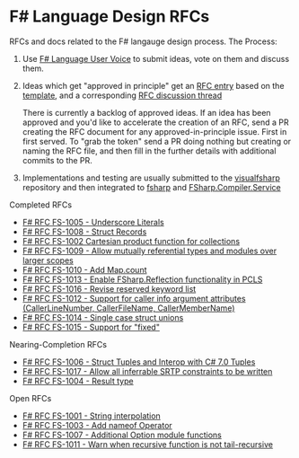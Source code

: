 F# Language Design RFCs 
=================

RFCs and docs related to the F# langauge design process. The Process:

1. Use [F# Language User Voice](http://fslang.uservoice.com) to submit ideas, vote on them and discuss them.

2. Ideas which get "approved in principle" get an [RFC entry](https://github.com/fsharp/FSharpLangDesign/tree/master/RFCs) based on the [template](https://github.com/fsharp/FSharpLangDesign/blob/master/RFC_template.md), and a corresponding [RFC discussion thread](https://github.com/fsharp/FSharpLangDesign/issues)

   There is currently a backlog of approved ideas. If an idea has been approved and you'd
   like to accelerate the creation of an RFC,  send a PR creating the RFC document for any approved-in-principle issue.
   First in first served.  To "grab the token" send a PR doing nothing but creating or naming the RFC file, and
   then fill in the further details with additional commits to the PR.

3. Implementations and testing are usually submitted to the [visualfsharp](https://github.com/Microsoft/visualfsharp/pulls) repository and then integrated to [fsharp](https://github.com/Microsoft/fsharp/fsharp) and  [FSharp.Compiler.Service](https://github.com/Microsoft/fsharp/FSharp.Compiler.Service)

Completed RFCs

* [F# RFC FS-1005 - Underscore Literals](https://github.com/fsharp/FSharpLangDesign/blob/master/RFCs/FS-1005-underscores-in-numeric-literals.md)
* [F# RFC FS-1008 - Struct Records](https://github.com/fsharp/FSharpLangDesign/blob/master/RFCs/FS-1008-struct-records.md)
* [F# RFC FS-1002 Cartesian product function for collections](https://github.com/fsharp/FSharpLangDesign/blob/master/RFCs/FS-1002-cartesian-product-for-collections.md)
* [F# RFC FS-1009 - Allow mutually referential types and modules over larger scopes](https://github.com/fsharp/FSharpLangDesign/blob/master/RFCs/FS-1009-mutually-referential-types-and-modules-single-scope.md)
* [F# RFC FS-1010 - Add Map.count](https://github.com/fsharp/FSharpLangDesign/blob/master/RFCs/FS-1010-add-map-count.md)
* [F# RFC FS-1013 - Enable FSharp.Reflection functionality in PCLS](https://github.com/fsharp/FSharpLangDesign/blob/master/RFCs/FS-1013-enable-reflection-functionality-on-portable-profiles.md)
* [F# RFC FS-1016 - Revise reserved keyword list](https://github.com/fsharp/FSharpLangDesign/blob/master/RFCs/FS-1016-unreserve-keywords.md)
* [F# RFC FS-1012 - Support for caller info argument attributes (CallerLineNumber, CallerFileName, CallerMemberName)](https://github.com/fsharp/FSharpLangDesign/blob/master/RFCs/FS-1012-caller-info-attributes.md)
* [F# RFC FS-1014 - Single case struct unions](https://github.com/fsharp/FSharpLangDesign/blob/master/RFCs/FS-1014-struct-unions-single-case.md)
* [F# RFC FS-1015 - Support for "fixed"](https://github.com/fsharp/FSharpLangDesign/blob/master/RFCs/FS-1015-support-for-fixed.md)

Nearing-Completion RFCs

* [F# RFC FS-1006 - Struct Tuples and Interop with C# 7.0 Tuples](https://github.com/fsharp/FSharpLangDesign/blob/master/RFCs/FS-1006-struct-tuples.md)
* [F# RFC FS-1017 - Allow all inferrable SRTP constraints to be written](https://github.com/fsharp/FSharpLangDesign/blob/master/RFCs/FS-1017-fix-srtp-constraint-parsing.md)
* [F# RFC FS-1004 - Result type](https://github.com/fsharp/FSharpLangDesign/blob/master/RFCs/FS-1004-result-type.md)

Open RFCs

* [F# RFC FS-1001 - String interpolation](https://github.com/fsharp/FSharpLangDesign/blob/master/RFCs/FS-1001-StringInterpolation.md)
* [F# RFC FS-1003 - Add nameof Operator](https://github.com/fsharp/FSharpLangDesign/blob/master/RFCs/FS-1003-nameof-operator.md)
* [F# RFC FS-1007 - Additional Option module functions](https://github.com/fsharp/FSharpLangDesign/blob/master/RFCs/FS-1007-additional-Option-module-functions.md)
* [F# RFC FS-1011 - Warn when recursive function is not tail-recursive](https://github.com/fsharp/FSharpLangDesign/blob/master/RFCs/FS-1011-warn-on-recursive-without-tail-call.md)

